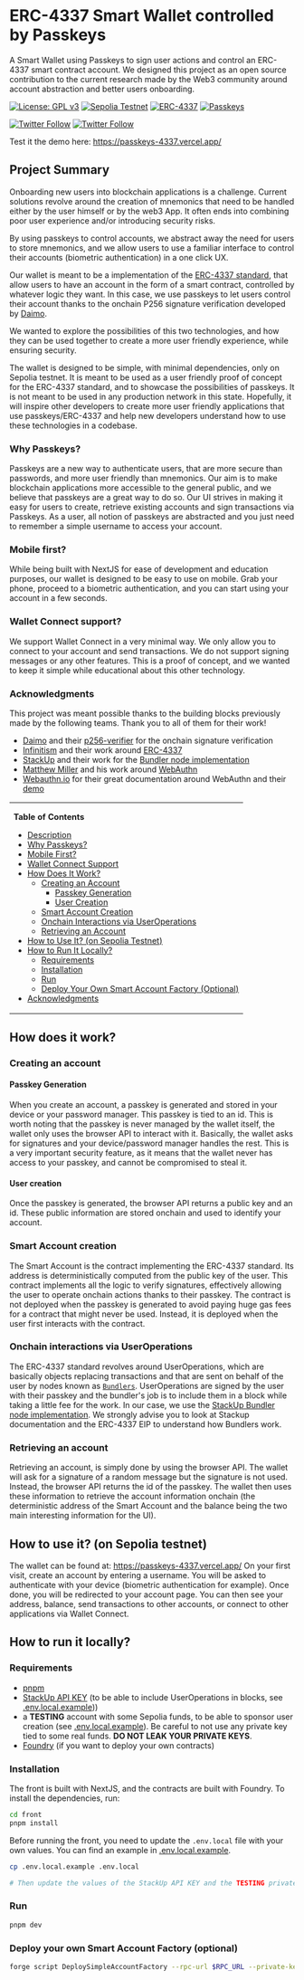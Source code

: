 # ERC-4337 Smart Wallet controlled by Passkeys

A Smart Wallet using Passkeys to sign user actions and control an ERC-4337 smart contract account. We designed this project as an open source contribution to the current research made by the Web3 community around account abstraction and better users onboarding.

[![License: GPL v3](https://img.shields.io/badge/License-GPLv3-red.svg)](https://www.gnu.org/licenses/gpl-3.0)
[![Sepolia Testnet](https://img.shields.io/badge/Sepolia%20testnet-blue?&label=deployed%20on)](https://passkeys-4337.vercel.app/)
[![ERC-4337](https://img.shields.io/badge/4337-teal?&label=ERC)](https://passkeys-4337.vercel.app/)
[![Passkeys](https://img.shields.io/badge/Passkeys-teal?&label=Auth)](https://w3c.github.io/webauthn/)

[![Twitter Follow](https://img.shields.io/twitter/follow/BigQ?style=social)](https://twitter.com/big_q__)
[![Twitter Follow](https://img.shields.io/twitter/follow/ben.anoufa.eth?style=social)](https://twitter.com/Baoufa)

Test it the demo here: https://passkeys-4337.vercel.app/

## Project Summary

Onboarding new users into blockchain applications is a challenge. Current solutions revolve around the creation of mnemonics that need to be handled either by the user himself or by the web3 App. It often ends into combining poor user experience and/or introducing security risks.

By using passkeys to control accounts, we abstract away the need for users to store mnemonics, and we allow users to use a familiar interface to control their accounts (biometric authentication) in a one click UX.

Our wallet is meant to be a implementation of the [ERC-4337 standard](https://github.com/eth-infinitism/account-abstraction), that allow users to have an account in the form of a smart contract, controlled by whatever logic they want. In this case, we use passkeys to let users control their account thanks to the onchain P256 signature verification developed by [Daimo](https://github.com/daimo-eth/p256-verifier).

We wanted to explore the possibilities of this two technologies, and how they can be used together to create a more user friendly experience, while ensuring security.

The wallet is designed to be simple, with minimal dependencies, only on Sepolia testnet. It is meant to be used as a user friendly proof of concept for the ERC-4337 standard, and to showcase the possibilities of passkeys. It is not meant to be used in any production network in this state. Hopefully, it will inspire other developers to create more user friendly applications that use passkeys/ERC-4337 and help new developers understand how to use these technologies in a codebase.

### Why Passkeys?

Passkeys are a new way to authenticate users, that are more secure than passwords, and more user friendly than mnemonics. Our aim is to make blockchain applications more accessible to the general public, and we believe that passkeys are a great way to do so. Our UI strives in making it easy for users to create, retrieve existing accounts and sign transactions via Passkeys. As a user, all notion of passkeys are abstracted and you just need to remember a simple username to access your account.

### Mobile first?

While being built with NextJS for ease of development and education purposes, our wallet is designed to be easy to use on mobile. Grab your phone, proceed to a biometric authentication, and you can start using your account in a few seconds.

### Wallet Connect support?

We support Wallet Connect in a very minimal way. We only allow you to connect to your account and send transactions. We do not support signing messages or any other features. This is a proof of concept, and we wanted to keep it simple while educational about this other technology.

### Acknowledgments

This project was meant possible thanks to the building blocks previously made by the following teams. Thank you to all of them for their work!

- [Daimo](https://github.com/daimo-eth) and their [p256-verifier](https://github.com/daimo-eth/p256-verifier) for the onchain signature verification
- [Infinitism](https://github.com/eth-infinitism/) and their work around [ERC-4337](https://eips.ethereum.org/EIPS/eip-4337)
- [StackUp](https://www.stackup.sh/) and their work for the [Bundler node implementation](https://docs.stackup.sh/)
- [Matthew Miller](https://twitter.com/iamkale) and his work around [WebAuthn](https://github.com/MasterKale/SimpleWebAuthn)
- [Webauthn.io](https://webauthn.guide/) for their great documentation around WebAuthn and their [demo](https://webauthn.io/)

<table>
  <tr>
    <td style="font-size: 90%;">
        <p><b>Table of Contents</b></p>
      <ul>
        <li><a href="#description">Description</a></li>
        <li><a href="#why-passkeys">Why Passkeys?</a></li>
        <li><a href="#mobile-first">Mobile First?</a></li>
        <li><a href="#wallet-connect-support">Wallet Connect Support</a></li>
        <li><a href="#how-does-it-work">How Does It Work?</a>
          <ul>
            <li><a href="#creating-an-account">Creating an Account</a>
              <ul>
                <li><a href="#passkey-generation">Passkey Generation</a></li>
                <li><a href="#user-creation">User Creation</a></li>
              </ul>
            </li>
            <li><a href="#smart-account-creation">Smart Account Creation</a></li>
            <li><a href="#onchain-interactions-via-useroperations">Onchain Interactions via UserOperations</a></li>
            <li><a href="#retrieving-an-account">Retrieving an Account</a></li>
          </ul>
        </li>
        <li><a href="#how-to-use-it-on-sepolia-testnet">How to Use It? (on Sepolia Testnet)</a></li>
        <li><a href="#how-to-run-it-locally">How to Run It Locally?</a>
          <ul>
            <li><a href="#requirements">Requirements</a></li>
            <li><a href="#installation">Installation</a></li>
            <li><a href="#run">Run</a></li>
            <li><a href="#deploy-your-own-smart-account-factory-optional">Deploy Your Own Smart Account Factory (Optional)</a></li>
          </ul>
        </li>
        <li><a href="#acknowledgments">Acknowledgments</a></li>
      </ul>
    </td>
  </tr>
</table>

## How does it work?

### Creating an account

#### Passkey Generation

When you create an account, a passkey is generated and stored in your device or your password manager. This passkey is tied to an id. This is worth noting that the passkey is never managed by the wallet itself, the wallet only uses the browser API to interact with it. Basically, the wallet asks for signatures and your device/password manager handles the rest. This is a very important security feature, as it means that the wallet never has access to your passkey, and cannot be compromised to steal it.

#### User creation

Once the passkey is generated, the browser API returns a public key and an id. These public information are stored onchain and used to identify your account.

### Smart Account creation

The Smart Account is the contract implementing the ERC-4337 standard. Its address is deterministically computed from the public key of the user. This contract implements all the logic to verify signatures, effectively allowing the user to operate onchain actions thanks to their passkey. The contract is not deployed when the passkey is generated to avoid paying huge gas fees for a contract that might never be used. Instead, it is deployed when the user first interacts with the contract.

### Onchain interactions via UserOperations

The ERC-4337 standard revolves around UserOperations, which are basically objects replacing transactions and that are sent on behalf of the user by nodes known as [`Bundlers`](https://docs.stackup.sh/docs/erc-4337-bundler#:~:text=In%20ERC%2D4337%2C%20a%20Bundler,work%20on%20any%20EVM%20network.). UserOperations are signed by the user with their passkey and the bundler's job is to include them in a block while taking a little fee for the work. In our case, we use the [StackUp Bundler node implementation](https://docs.stackup.sh/). We strongly advise you to look at Stackup documentation and the ERC-4337 EIP to understand how Bundlers work.

### Retrieving an account

Retrieving an account, is simply done by using the browser API. The wallet will ask for a signature of a random message but the signature is not used. Instead, the browser API returns the id of the passkey. The wallet then uses these information to retrieve the account information onchain (the deterministic address of the Smart Account and the balance being the two main interesting information for the UI).

## How to use it? (on Sepolia testnet)

The wallet can be found at: https://passkeys-4337.vercel.app/
On your first visit, create an account by entering a username. You will be asked to authenticate with your device (biometric authentication for example). Once done, you will be redirected to your account page. You can then see your address, balance, send transactions to other accounts, or connect to other applications via Wallet Connect.

## How to run it locally?

### Requirements

- [pnpm](https://pnpm.io/installation)
- [StackUp API KEY](https://app.stackup.sh/sign-in) (to be able to include UserOperations in blocks, see [.env.local.example](./front/.env.local.example)))
- a **TESTING** account with some Sepolia funds, to be able to sponsor user creation (see [.env.local.example](./front/.env.local.example)). Be careful to not use any private key tied to some real funds. **DO NOT LEAK YOUR PRIVATE KEYS**.
- [Foundry](https://book.getfoundry.sh/getting-started/installation) (if you want to deploy your own contracts)

### Installation

The front is built with NextJS, and the contracts are built with Foundry. To install the dependencies, run:

```bash
cd front
pnpm install
```

Before running the front, you need to update the `.env.local` file with your own values. You can find an example in [.env.local.example](./front/.env.local.example).

```bash
cp .env.local.example .env.local

# Then update the values of the StackUp API KEY and the TESTING private key
```

### Run

```bash
pnpm dev
```

### Deploy your own Smart Account Factory (optional)

```bash
forge script DeploySimpleAccountFactory --rpc-url $RPC_URL --private-key $PRIVATE_KEY  --etherscan-api-key $ETHERSCAN_API_KEY --verify --slow --broadcast
```
